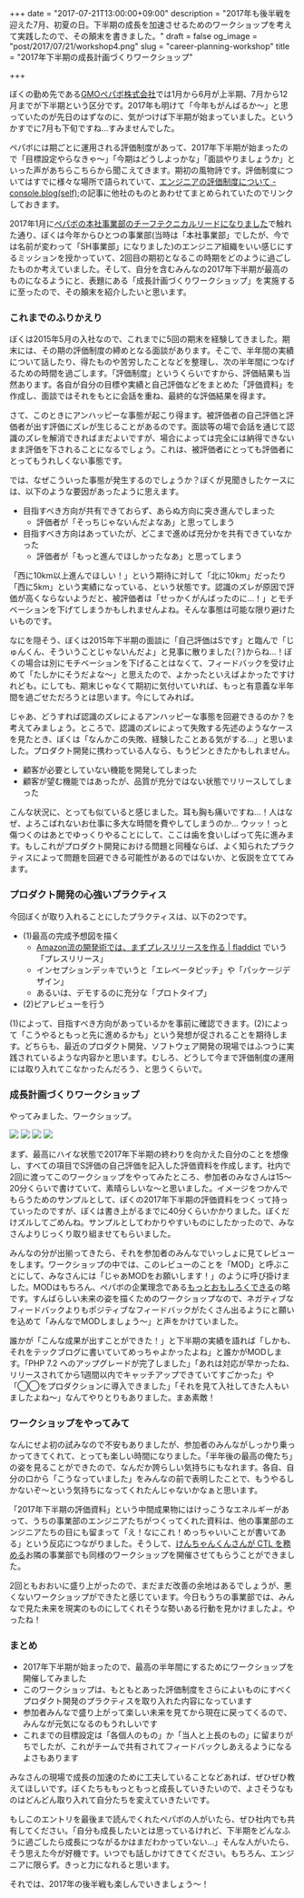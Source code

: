 +++
date = "2017-07-21T13:00:00+09:00"
description = "2017年も後半戦を迎えた7月、初夏の日。下半期の成長を加速させるためのワークショップを考えて実践したので、その顛末を書きました。"
draft = false
og_image = "post/2017/07/21/workshop4.png"
slug = "career-planning-workshop"
title = "2017年下半期の成長計画づくりワークショップ"

+++

ぼくの勤め先である<a href="https://pepabo.com/">GMOペパボ株式会社</a>では1月から6月が上半期、7月から12月までが下半期という区分です。2017年も明けて「今年もがんばるか〜」と思っていたのが先日のはずなのに、気がつけば下半期が始まっていました。というかすでに7月も下旬ですね…すみませんでした。

ペパボには期ごとに運用される評価制度があって、2017年下半期が始まったので「目標設定やらなきゃ〜」「今期はどうしよっかな」「面談やりましょうか」といった声があちらこちらから聞こえてきます。期初の風物詩です。評価制度についてはすでに様々な場所で語られていて、<a href="http://sadah.hatenablog.com/entry/2016/12/25/230549">エンジニアの評価制度について - console.blog(self);</a>の記事に他社のものとあわせてまとめられていたのでリンクしておきます。

2017年1月に<a href="http://june29.jp/2017/01/11/i-am-a-ctl-of-pepabo-hd/">ペパボの本社事業部のチーフテクニカルリードになりました</a>で触れた通り、ぼくは今年からひとつの事業部(当時は「本社事業部」でしたが、今では名前が変わって「SH事業部」になりました)のエンジニア組織をいい感じにするミッションを授かっていて、2回目の期初となるこの時期をどのように過ごしたものか考えていました。そして、自分を含むみんなの2017年下半期が最高のものになるようにと、表題にある「成長計画づくりワークショップ」を実施するに至ったので、その顛末を紹介したいと思います。

### これまでのふりかえり

ぼくは2015年5月の入社なので、これまでに5回の期末を経験してきました。期末には、その期の評価制度の締めとなる面談があります。そこで、半年間の実績について話したり、得たものや苦労したことなどを整理し、次の半年間につなげるための時間を過ごします。「評価制度」というくらいですから、評価結果も当然あります。各自が自分の目標や実績と自己評価などをまとめた「評価資料」を作成し、面談ではそれをもとに会話を重ね、最終的な評価結果を得ます。

さて、このときにアンハッピーな事態が起こり得ます。被評価者の自己評価と評価者が出す評価にズレが生じることがあるのです。面談等の場で会話を通じて認識のズレを解消できればまだよいですが、場合によっては完全には納得できないまま評価を下されることになるでしょう。これは、被評価者にとっても評価者にとってもうれしくない事態です。

では、なぜこういった事態が発生するのでしょうか？ぼくが見聞きしたケースには、以下のような要因があったように思えます。

- 目指すべき方向が共有できておらず、あらぬ方向に突き進んでしまった
  - 評価者が「そっちじゃないんだよなあ」と思ってしまう
- 目指すべき方向はあっていたが、どこまで進めば充分かを共有できていなかった
  - 評価者が「もっと進んでほしかったなあ」と思ってしまう

「西に10km以上進んでほしい！」という期待に対して「北に10km」だったり「西に5km」という実績になっている、という状態です。認識のズレが原因で評価が高くならないようだと、被評価者は「せっかくがんばったのに…！」とモチベーションを下げてしまうかもしれませんよね。そんな事態は可能な限り避けたいものです。

なにを隠そう、ぼくは2015年下半期の面談に「自己評価はSです」と臨んで「じゅんくん、そういうことじゃないんだよ」と見事に散りました(？)からね…！ぼくの場合は別にモチベーションを下げることはなくて、フィードバックを受け止めて「たしかにそうだよな〜」と思えたので、よかったといえばよかったですけれども。にしても、期末じゃなくて期初に気付いていれば、もっと有意義な半年間を過ごせただろうとは思います。今にしてみれば。

じゃあ、どうすれば認識のズレによるアンハッピーな事態を回避できるのか？を考えてみましょう。ところで、認識のズレによって失敗する先述のようなケースを見たとき、ぼくは「なんかこの失敗、経験したことある気がする…」と思いました。プロダクト開発に携わっている人なら、もうピンときたかもしれません。

- 顧客が必要としていない機能を開発してしまった
- 顧客が望む機能ではあったが、品質が充分ではない状態でリリースしてしまった

こんな状況に、とっても似ていると感じました。耳も胸も痛いですね…！人はなぜ、よろこばれないお仕事に多大な時間を費やしてしまうのか… ウッッ！っと傷つくのはあとでゆっくりやることにして、ここは歯を食いしばって先に進みます。もしこれがプロダクト開発における問題と同種ならば、よく知られたプラクティスによって問題を回避できる可能性があるのではないか、と仮説を立ててみます。

### プロダクト開発の心強いプラクティス

今回ぼくが取り入れることにしたプラクティスは、以下の2つです。

- (1)最高の完成予想図を描く
  - <a href="http://fladdict.net/blog/2012/08/amazon-product-design.html">Amazon流の開発術では、まずプレスリリースを作る | fladdict</a> でいう「プレスリリース」
  - インセプションデッキでいうと「エレベータピッチ」や「パッケージデザイン」
  - あるいは、デモするのに充分な「プロトタイプ」
- (2)ピアレビューを行う

(1)によって、目指すべき方向があっているかを事前に確認できます。(2)によって「こうやるともっと先に進めるかも」という発想が促されることを期待します。どちらも、最近のプロダクト開発、ソフトウェア開発の現場ではふつうに実践されているような内容かと思います。むしろ、どうして今まで評価制度の運用には取り入れてこなかったんだろう、と思うくらいで。

### 成長計画づくりワークショップ

やってみました、ワークショップ。

<img src="/post/2017/07/21/workshop1.png" />

<img src="/post/2017/07/21/workshop2.png" />

<img src="/post/2017/07/21/workshop3.png" />

<img src="/post/2017/07/21/workshop4.png" />

まず、最高にハイな状態で2017年下半期の終わりを向かえた自分のことを想像し、すべての項目でS評価の自己評価を記入した評価資料を作成します。社内で2回に渡ってこのワークショップをやってみたところ、参加者のみなさんは15〜20分くらいで書けていて、素晴らしいな〜と思いました。イメージをつかんでもらうためのサンプルとして、ぼくの2017年下半期の評価資料をつくって持っていったのですが、ぼくは書き上がるまでに40分くらいかかりました。ぼくだけズルしてごめんね。サンプルとしてわかりやすいものにしたかったので、みなさんよりじっくり取り組ませてもらいました。

みんなの分が出揃ってきたら、それを参加者のみんなでいっしょに見てレビューをします。ワークショップの中では、このレビューのことを「MOD」と呼ぶことにして、みなさんには「じゃあMODをお願いします！」のように呼び掛けました。MODはもちろん、ペパボの企業理念である<a href="https://pepabo.com/company/vision/">もっとおもしろくできる</a>の略です。すんばらしい未来の姿を描くためのワークショップなので、ネガティブなフィードバックよりもポジティブなフィードバックがたくさん出るようにと願いを込めて「みんなでMODしましょう〜」と声をかけていました。

誰かが「こんな成果が出すことができた！」と下半期の実績を語れば「しかも、それをテックブログに書いていてめっちゃよかったよね」と誰かがMODします。「PHP 7.2 へのアップグレードが完了しました」「あれは対応が早かったね、リリースされてから1週間以内でキャッチアップできていてすごかった」や「◯◯をプロダクションに導入できました」「それを見て入社してきた人もいましたよね〜」なんてやりとりもありました。まあ素敵！

### ワークショップをやってみて

なんにせよ初の試みなので不安もありましたが、参加者のみんながしっかり乗っかってきてくれて、とっても楽しい時間になりました。「半年後の最高の俺たち」の姿を見ることができたので、なんだか誇らしい気持ちにもなれます。各自、自分の口から「こうなっていました」をみんなの前で表明したことで、もうやるしかないぞ〜という気持ちになってくれたんじゃないかなぁと思います。

「2017年下半期の評価資料」という中間成果物にはけっこうなエネルギーがあって、うちの事業部のエンジニアたちがつくってくれた資料は、他の事業部のエンジニアたちの目にも留まって「え！なにこれ！めっちゃいいことが書いてある」という反応につながりました。そうして、<a href="https://diary.shu-cream.net/2016/09/01/ec-ctl.html">けんちゃんくんさんが CTL を務める</a>お隣の事業部でも同様のワークショップを開催させてもらうことができました。

2回ともおおいに盛り上がったので、まだまだ改善の余地はあるでしょうが、悪くないワークショップができたと感じています。今日もうちの事業部では、みんなで見た未来を現実のものにしてくれそうな勢いある行動を見かけましたよ。やったね！

### まとめ

- 2017年下半期が始まったので、最高の半年間にするためにワークショップを開催してみました
- このワークショップは、もともとあった評価制度をさらによいものにすべくプロダクト開発のプラクティスを取り入れた内容になっています
- 参加者みんなで盛り上がって楽しい未来を見てから現在に戻ってくるので、みんなが元気になるのもうれしいです
- これまでの目標設定は「各個人のもの」か「当人と上長のもの」に留まりがちでしたが、これがチームで共有されてフィードバックしあえるようになるよさもあります

みなさんの現場で成長の加速のために工夫していることなどあれば、ぜひぜひ教えてほしいです。ぼくたちももっともっと成長していきたいので、よさそうなものはどんどん取り入れて自分たちを変えていきたいです。

もしこのエントリを最後まで読んでくれたペパボの人がいたら、ぜひ社内でも共有してください。「自分も成長したいとは思っているけれど、下半期をどんなふうに過ごしたら成長につながるかはまだわかっていない…」そんな人がいたら、そう思えた今が好機です。いつでも話しかけてきてください。もちろん、エンジニアに限らず。きっと力になれると思います。

それでは、2017年の後半戦も楽しんでいきましょう〜！
